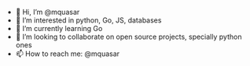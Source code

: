 - 👋 Hi, I’m @mquasar
- 👀 I’m interested in python, Go, JS, databases
- 🌱 I’m currently learning Go
- 💞️ I’m looking to collaborate on open source projects, specially python ones
- 📫 How to reach me: @mquasar

<!---
mquasar/mquasar is a ✨ special ✨ repository because its `README.md` (this file) appears on your GitHub profile.
You can click the Preview link to take a look at your changes.
--->
